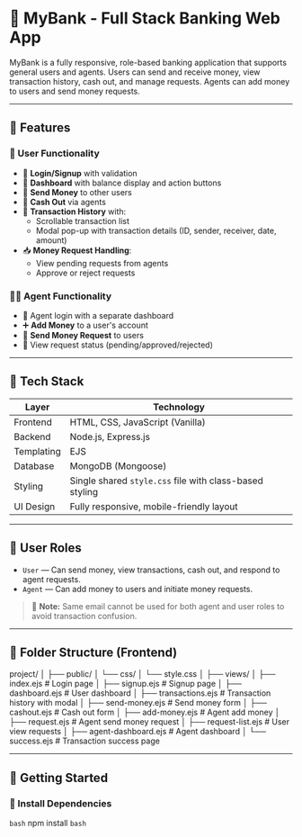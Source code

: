 # 💸 MyBank - Full Stack Banking Web App

MyBank is a fully responsive, role-based banking application that supports general users and agents. Users can send and receive money, view transaction history, cash out, and manage requests. Agents can add money to users and send money requests.

---

## 📌 Features

### 👥 User Functionality
- 🔐 **Login/Signup** with validation
- 🏦 **Dashboard** with balance display and action buttons
- 💸 **Send Money** to other users
- 💼 **Cash Out** via agents
- 📜 **Transaction History** with:
  - Scrollable transaction list
  - Modal pop-up with transaction details (ID, sender, receiver, date, amount)
- 📥 **Money Request Handling**:
  - View pending requests from agents
  - Approve or reject requests

### 🧑‍💼 Agent Functionality
- 🔐 Agent login with a separate dashboard
- ➕ **Add Money** to a user's account
- 📨 **Send Money Request** to users
- 📄 View request status (pending/approved/rejected)

---

## 🧠 Tech Stack

| Layer         | Technology            |
|---------------|------------------------|
| Frontend      | HTML, CSS, JavaScript (Vanilla) |
| Backend       | Node.js, Express.js   |
| Templating    | EJS                   |
| Database      | MongoDB (Mongoose)    |
| Styling       | Single shared `style.css` file with class-based styling |
| UI Design     | Fully responsive, mobile-friendly layout |

---

## 🔐 User Roles

- `User` — Can send money, view transactions, cash out, and respond to agent requests.
- `Agent` — Can add money to users and initiate money requests.

> 🛑 **Note:** Same email cannot be used for both agent and user roles to avoid transaction confusion.

---

## 📁 Folder Structure (Frontend)

project/
│
├── public/
│ └── css/
│ └── style.css
│
├── views/
│ ├── index.ejs # Login page
│ ├── signup.ejs # Signup page
│ ├── dashboard.ejs # User dashboard
│ ├── transactions.ejs # Transaction history with modal
│ ├── send-money.ejs # Send money form
│ ├── cashout.ejs # Cash out form
│ ├── add-money.ejs # Agent add money
│ ├── request.ejs # Agent send money request
│ ├── request-list.ejs # User view requests
│ ├── agent-dashboard.ejs # Agent dashboard
│ └── success.ejs # Transaction success page


---

## 🚀 Getting Started

### 🔧 Install Dependencies
```bash```
npm install
```bash```

